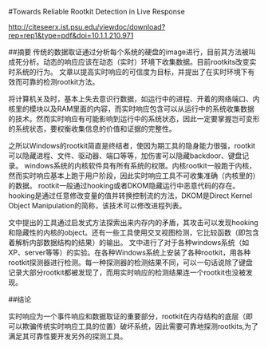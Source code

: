 #Towards Reliable Rootkit Detection in Live Response

http://citeseerx.ist.psu.edu/viewdoc/download?rep=rep1&type=pdf&doi=10.1.1.210.971

##摘要
传统的数据取证通过分析每个系统的硬盘的image进行，目前其方法被叫成死分析。动态的响应应该在动态（实时）环境下收集数据。目前rootkits改变实时系统的行为。
文章以提高实时响应的可信度为目标，并提出了在实时环境下有效而可靠的检测rootkit方法。

将计算机关及时，基本上失去意识行数据，如运行中的进程、开着的网络端口、内核里的模块以及RAM里面的内容，而实时响应包含可以从运行中的系统收集数据的技术。然而实时响应有可能影响到运行中的系统状态，因此一定要掌握岂可变形的系统状态，要权衡收集信息的价值和证据的完整性。

之所以Windows的rootkit简直是终结者，使因为期工具的隐身能力很强，rootkit可以隐藏进程、文件、驱动器、端口等等，加伤害可以隐藏backdoor、键盘记录。
windows系统的内核软件具有所有系统的权限。内核rootkit一般跑于内核，然而实时响应基本上跑于用户阶段，因此实时响应工具不可收集准确（内核里的）的数据。
rootkit一般通过hooking或者DKOM隐藏运行中恶意代码的存在。hooking是通过任意修改变量的值并转换控制流的方法，DKOM是Direct Kernel Object Manipulation的简称，该技术可以修改进程列表。

文中提出的工具通过启发式方法探索出来内存内的矛盾，其攻击可以发现hooking和隐藏性的内核的object。还有一些工具使用交叉视图检测，它比较函数（即包含着解析内部数据结构的结果）的输出。
文中进行了对于各种windows系统（如XP、server等等）的实验。在各种Windows系统上安装了各种rootkit，用各种rootkit探测器进行检测。每一种探测器的检测结果不同，可以一句话说除了键盘记录大部分rootkit都被发现了，而用实时响应的检测结果连一个rootkit也没被发现。

##结论

实时响应为一个事件响应和数据取证的重要部分，rootkit在内存结构的底层（即可以欺骗传统实时响应工具的位置）破坏系统，因此需要可靠地探测rootkits,为了满足其可靠性要开发另外的探测工具。

